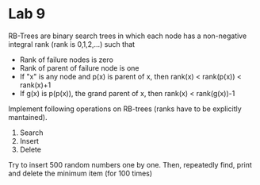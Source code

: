 # Lab 9

RB-Trees are binary search trees in which each node has a non-negative integral rank (rank is 0,1,2,...) such that

- Rank of failure nodes is zero
- Rank of parent of failure node is one
- If "x" is any node and p(x) is parent of x, then rank(x) < rank(p(x)) < rank(x)+1
- If g(x) is p(p(x)), the grand parent of x, then rank(x) < rank(g(x))-1

Implement following operations on RB-trees (ranks have to be explicitly mantained).

1. Search
2. Insert
3. Delete

Try to insert 500 random numbers one by one. Then, repeatedly find, print and delete the minimum item (for 100 times)
